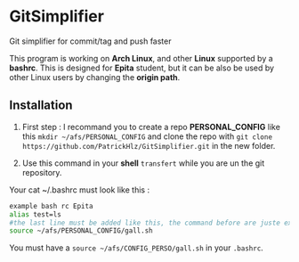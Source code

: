 # GitSimplifier

Git simplifier for commit/tag and push faster

This program is working on **Arch Linux**, and other **Linux** supported by a **bashrc**.
This is designed for **Epita** student, but it can be also be used by other Linux users by changing the **origin path**.

## Installation

1. First step : I recommand you to create a repo **PERSONAL_CONFIG** like this `mkdir ~/afs/PERSONAL_CONFIG` and clone the repo with `git clone https://github.com/PatrickHlz/GitSimplifier.git` in the new folder. 

2. Use this command in your **shell**  `transfert` while you are un the git repository.

Your cat ~/.bashrc must look like this :
```sh
example bash rc Epita
alias test=ls
#the last line must be added like this, the command before are juste example how a bashrc can look like, it doesn't matter
source ~/afs/PERSONAL_CONFIG/gall.sh
``` 
You must have a `source ~/afs/CONFIG_PERSO/gall.sh` in your `.bashrc`.




